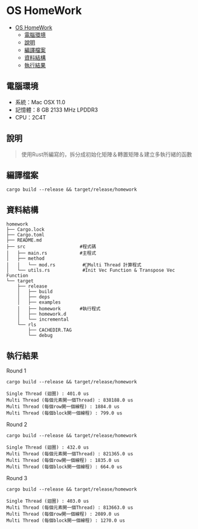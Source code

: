 # OS HomeWork

- [OS HomeWork](#os-homework)
  - [電腦環境](#電腦環境)
  - [說明](#說明)
  - [編譯檔案](#編譯檔案)
  - [資料結構](#資料結構)
  - [執行結果](#執行結果)

## 電腦環境

- 系統：Mac OSX 11.0
- 記憶體：8 GB 2133 MHz LPDDR3
- CPU：2C4T

## 說明

>使用Rust所編寫的，拆分成初始化矩陣＆轉置矩陣＆建立多執行緒的函數

## 編譯檔案

```bash=
cargo build --release && target/release/homework
```

## 資料結構

```bash=
homework
├── Cargo.lock
├── Cargo.toml
├── README.md
├── src                    #程式碼
│   ├── main.rs            #主程式
│   ├── method
│   │   └── mod.rs          #Multi Thread 計算程式
│   └── utils.rs            #Init Vec Function & Transpose Vec Function
└── target
    ├── release
    │   ├── build
    │   ├── deps
    │   ├── examples
    │   ├── homework       #執行程式
    │   ├── homework.d
    │   └── incremental
    └── rls
        ├── CACHEDIR.TAG
        └── debug
```

## 執行結果

Round 1

```bash=
cargo build --release && target/release/homework

Single Thread (迴圈) : 401.0 us
Multi Thread (每個元素開一個Thread) : 838188.0 us
Multi Thread (每個row開一個線程) : 1884.0 us
Multi Thread (每個block開一個線程) : 799.0 us
```

Round 2

```bash=
cargo build --release && target/release/homework

Single Thread (迴圈) : 432.0 us
Multi Thread (每個元素開一個Thread) : 821365.0 us
Multi Thread (每個row開一個線程) : 1835.0 us
Multi Thread (每個block開一個線程) : 664.0 us
```

Round 3

```bash=
cargo build --release && target/release/homework

Single Thread (迴圈) : 403.0 us
Multi Thread (每個元素開一個Thread) : 813663.0 us
Multi Thread (每個row開一個線程) : 2089.0 us
Multi Thread (每個block開一個線程) : 1270.0 us
```
